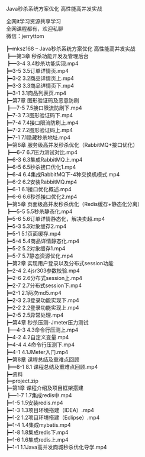 Java秒杀系统方案优化 高性能高并发实战

全网it学习资源共享学习<br>全网课程都有，欢迎私聊<br>微信：jerryttom<br>

┣━mksz168 – Java秒杀系统方案优化 高性能高并发实战<br> ┣━第3章 秒杀功能开发及管理后台<br> ┣━3-4 3.4秒杀功能实现.mp4<br> ┣━3-5 3.5订单详情页.mp4<br> ┣━3-2 3.2商品详情页上.mp4<br> ┣━3-3 3.3商品详情页下.mp4<br> ┣━3-1 3.1商品列表页.mp4<br> ┣━第7章 图形验证码及恶意防刷<br> ┣━7-5 7.5接口限流防刷下.mp4<br> ┣━7-3 7.3图形验证码下.mp4<br> ┣━7-4 7.4接口限流防刷上.mp4<br> ┣━7-2 7.2图形验证码上.mp4<br> ┣━7-1 7.1隐藏秒杀地址.mp4<br> ┣━第6章 服务级高并发秒杀优化（RabbitMQ+接口优化）<br> ┣━6-7 6.7压力测试对比.mp4<br> ┣━6-3 6.3集成RabbitMQ上.mp4<br> ┣━6-5 6.5秒杀接口优化1.mp4<br> ┣━6-4 6.4集成RabbitMQ下-4种交换机模式.mp4<br> ┣━6-2 6.2安装RabbitMQ.mp4<br> ┣━6-1 6.1接口优化概述.mp4<br> ┣━6-6 6.6秒杀接口优化2.mp4<br> ┣━第5章 页面级高并发秒杀优化（Redis缓存+静态化分离）<br> ┣━5-5 5.5秒杀静态化.mp4<br> ┣━5-6 5.6订单详情静态化，解决卖超.mp4<br> ┣━5-3 5.3对象缓存2.mp4<br> ┣━5-1 5.1页面缓存.mp4<br> ┣━5-4 5.4商品详情静态化.mp4<br> ┣━5-2 5.2对象缓存1.mp4<br> ┣━5-7 5.7静态资源优化.mp4<br> ┣━第2章 实现用户登录以及分布式session功能<br> ┣━2-4 2.4jsr303参数校验.mp4<br> ┣━2-6 2.6分布式session上.mp4<br> ┣━2-7 2.7分布式session下.mp4<br> ┣━2-1 2.1两次md5.mp4<br> ┣━2-3 2.3登录功能实现下.mp4<br> ┣━2-2 2.2登录功能实现上.mp4<br> ┣━2-5 2.5异常处理.mp4<br> ┣━第4章 秒杀压测-Jmeter压力测试<br> ┣━4-3 4.3命令行压测上.mp4<br> ┣━4-2 4.2自定义变量.mp4<br> ┣━4-4 4.4命令行压测下.mp4<br> ┣━4-1 4.1JMeter入门.mp4<br> ┣━第8章 课程总结及重难点回顾<br> ┣━8-1 8.1 课程总结及重难点回顾.mp4<br> ┣━资料<br> ┣━project.zip<br> ┣━第1章 课程介绍及项目框架搭建<br> ┣━1-7 1.7集成redis中.mp4<br> ┣━1-5 1.5安装redis.mp4<br> ┣━1-3 1.3项目环境搭建（IDEA）.mp4<br> ┣━1-2 1.2项目环境搭建（Eclipse）.mp4<br> ┣━1-4 1.4集成mybatis.mp4<br> ┣━1-8 1.8集成redis下.mp4<br> ┣━1-6 1.6集成redis上.mp4<br> ┣━1-1 1.1Java高并发商城秒杀优化导学.mp4